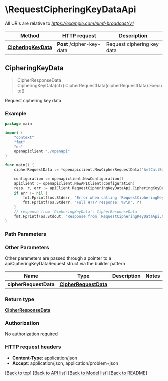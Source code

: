 # \RequestCipheringKeyDataApi

All URIs are relative to *https://example.com/nlmf-broadcast/v1*

Method | HTTP request | Description
------------- | ------------- | -------------
[**CipheringKeyData**](RequestCipheringKeyDataApi.md#CipheringKeyData) | **Post** /cipher-key-data | Request ciphering key data



## CipheringKeyData

> CipherResponseData CipheringKeyData(ctx).CipherRequestData(cipherRequestData).Execute()

Request ciphering key data

### Example

```go
package main

import (
    "context"
    "fmt"
    "os"
    openapiclient "./openapi"
)

func main() {
    cipherRequestData := *openapiclient.NewCipherRequestData("AmfCallBackURI_example") // CipherRequestData | 

    configuration := openapiclient.NewConfiguration()
    apiClient := openapiclient.NewAPIClient(configuration)
    resp, r, err := apiClient.RequestCipheringKeyDataApi.CipheringKeyData(context.Background()).CipherRequestData(cipherRequestData).Execute()
    if err != nil {
        fmt.Fprintf(os.Stderr, "Error when calling `RequestCipheringKeyDataApi.CipheringKeyData``: %v\n", err)
        fmt.Fprintf(os.Stderr, "Full HTTP response: %v\n", r)
    }
    // response from `CipheringKeyData`: CipherResponseData
    fmt.Fprintf(os.Stdout, "Response from `RequestCipheringKeyDataApi.CipheringKeyData`: %v\n", resp)
}
```

### Path Parameters



### Other Parameters

Other parameters are passed through a pointer to a apiCipheringKeyDataRequest struct via the builder pattern


Name | Type | Description  | Notes
------------- | ------------- | ------------- | -------------
 **cipherRequestData** | [**CipherRequestData**](CipherRequestData.md) |  | 

### Return type

[**CipherResponseData**](CipherResponseData.md)

### Authorization

No authorization required

### HTTP request headers

- **Content-Type**: application/json
- **Accept**: application/json, application/problem+json

[[Back to top]](#) [[Back to API list]](../README.md#documentation-for-api-endpoints)
[[Back to Model list]](../README.md#documentation-for-models)
[[Back to README]](../README.md)

